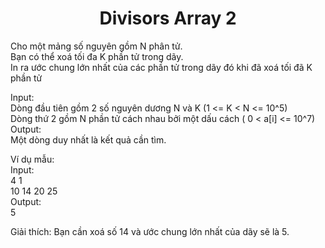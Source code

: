 <div align="center">

# Divisors Array 2

</div>

Cho một mảng số nguyên gồm N phân tử. <br>
Bạn có thể xoá tối đa K phần tử trong dãy.<br>
In ra ước chung lớn nhất của các phần tử trong dãy đó khi đã xoá tối đã K phần tử<br>

Input:<br>
    Dòng đầu tiên gồm 2 số nguyên dương N và K (1 <= K < N <= 10^5)<br>
    Dòng thứ 2 gồm N phần tử cách nhau bởi một dấu cách ( 0 < a[i] <= 10^7)<br>
Output:<br>
    Một dòng duy nhất là kết quả cần tìm.<br>

Ví dụ mẫu:<br>
Input:<br>
4 1<br>
10 14 20 25<br>
Output:<br>
5<br>

Giải thích:
Bạn cần xoá số 14 và ước chung lớn nhất của dãy sẽ là 5.

